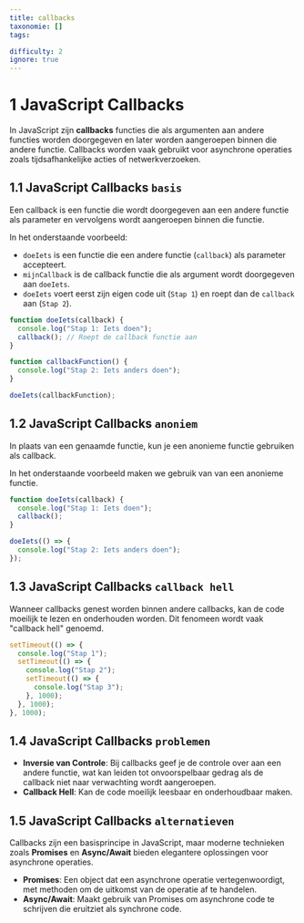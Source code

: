 ```yaml
---
title: callbacks
taxonomie: []
tags:

difficulty: 2
ignore: true 
---
```


# 1 JavaScript Callbacks
In JavaScript zijn **callbacks** functies die als argumenten aan andere functies worden doorgegeven en later worden aangeroepen binnen die andere functie. Callbacks worden vaak gebruikt voor asynchrone operaties zoals tijdsafhankelijke acties of netwerkverzoeken.

## 1.1 JavaScript Callbacks `basis`
Een callback is een functie die wordt doorgegeven aan een andere functie als parameter en vervolgens wordt aangeroepen binnen die functie.

In het onderstaande voorbeeld: 
-  `doeIets` is een functie die een andere functie (`callback`) als parameter accepteert. 
- `mijnCallback` is de callback functie die als argument wordt doorgegeven aan `doeIets`. 
- `doeIets` voert eerst zijn eigen code uit (`Stap 1`) en roept dan de `callback` aan (`Stap 2`).

```javascript
function doeIets(callback) {
  console.log("Stap 1: Iets doen");
  callback(); // Roept de callback functie aan
}

function callbackFunction() {
  console.log("Stap 2: Iets anders doen");
}

doeIets(callbackFunction);
```

## 1.2 JavaScript Callbacks `anoniem`
In plaats van een genaamde functie, kun je een anonieme functie gebruiken als callback.


In het onderstaande voorbeeld maken we gebruik van van een anonieme functie.

```javascript
function doeIets(callback) {
  console.log("Stap 1: Iets doen");
  callback();
}

doeIets(() => {
  console.log("Stap 2: Iets anders doen");
});
```

## 1.3 JavaScript Callbacks `callback hell`
Wanneer callbacks genest worden binnen andere callbacks, kan de code moeilijk te lezen en onderhouden worden. Dit fenomeen wordt vaak "callback hell" genoemd.

```javascript
setTimeout(() => {
  console.log("Stap 1");
  setTimeout(() => {
    console.log("Stap 2");
    setTimeout(() => {
      console.log("Stap 3");
    }, 1000);
  }, 1000);
}, 1000);
```

## 1.4 JavaScript Callbacks `problemen`
- **Inversie van Controle**: Bij callbacks geef je de controle over aan een andere functie, wat kan leiden tot onvoorspelbaar gedrag als de callback niet naar verwachting wordt aangeroepen.
- **Callback Hell**: Kan de code moeilijk leesbaar en onderhoudbaar maken.

## 1.5 JavaScript Callbacks `alternatieven`
Callbacks zijn een basisprincipe in JavaScript, maar moderne technieken zoals **Promises** en **Async/Await** bieden elegantere oplossingen voor asynchrone operaties.

- **Promises**: Een object dat een asynchrone operatie vertegenwoordigt, met methoden om de uitkomst van de operatie af te handelen.
- **Async/Await**: Maakt gebruik van Promises om asynchrone code te schrijven die eruitziet als synchrone code.


